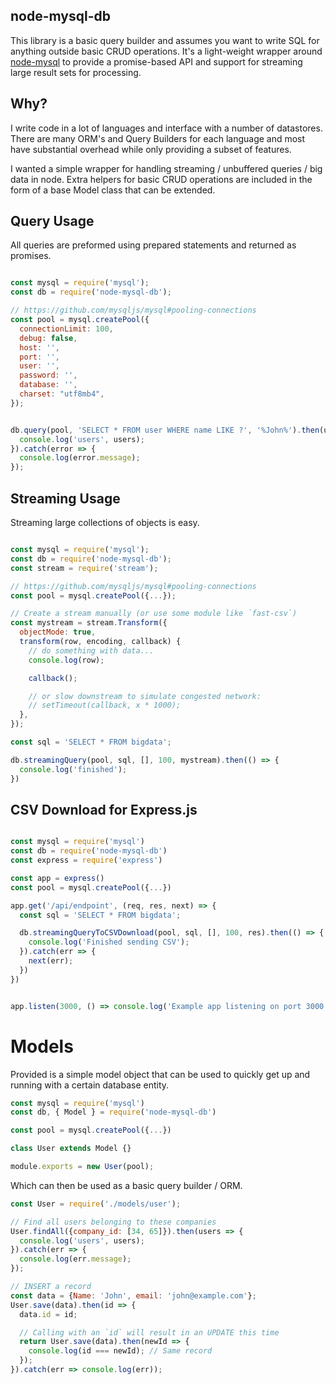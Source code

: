 ## node-mysql-db

This library is a basic query builder and assumes you want to write SQL for
anything outside basic CRUD operations. It's a light-weight wrapper around [node-mysql](https://github.com/mysqljs/mysql) to provide a promise-based API
and support for streaming large result sets for processing.

## Why?

I write code in a lot of languages and interface with a number of datastores. There are many ORM's and Query Builders for each language and most have substantial overhead while only providing a subset of features.

I wanted a simple wrapper for handling streaming / unbuffered queries / big data in node. Extra helpers for basic CRUD operations are included in the form of a base Model class that can be extended.


## Query Usage

All queries are preformed using prepared statements and returned as promises.

```javascript

const mysql = require('mysql');
const db = require('node-mysql-db');

// https://github.com/mysqljs/mysql#pooling-connections
const pool = mysql.createPool({
  connectionLimit: 100,
  debug: false,
  host: '',
  port: '',
  user: '',
  password: '',
  database: '',
  charset: "utf8mb4",
});


db.query(pool, 'SELECT * FROM user WHERE name LIKE ?', '%John%').then(users => {
  console.log('users', users);
}).catch(error => {
  console.log(error.message);
});

```


## Streaming Usage

Streaming large collections of objects is easy.

```javascript

const mysql = require('mysql');
const db = require('node-mysql-db');
const stream = require('stream');

// https://github.com/mysqljs/mysql#pooling-connections
const pool = mysql.createPool({...});

// Create a stream manually (or use some module like `fast-csv`)
const mystream = stream.Transform({
  objectMode: true,
  transform(row, encoding, callback) {
    // do something with data...
    console.log(row);

    callback();

    // or slow downstream to simulate congested network:
    // setTimeout(callback, x * 1000);
  },
});

const sql = 'SELECT * FROM bigdata';

db.streamingQuery(pool, sql, [], 100, mystream).then(() => {
  console.log('finished');
})

```

## CSV Download for Express.js

```javascript

const mysql = require('mysql')
const db = require('node-mysql-db')
const express = require('express')

const app = express()
const pool = mysql.createPool({...})

app.get('/api/endpoint', (req, res, next) => {
  const sql = 'SELECT * FROM bigdata';

  db.streamingQueryToCSVDownload(pool, sql, [], 100, res).then(() => {
    console.log('Finished sending CSV');
  }).catch(err => {
    next(err);
  })
})


app.listen(3000, () => console.log('Example app listening on port 3000!'))

```


# Models

Provided is a simple model object that can be used to quickly get up and running
with a certain database entity.

```js
const mysql = require('mysql')
const db, { Model } = require('node-mysql-db')

const pool = mysql.createPool({...})

class User extends Model {}

module.exports = new User(pool);
```

Which can then be used as a basic query builder / ORM.

```js
const User = require('./models/user');

// Find all users belonging to these companies
User.findAll({company_id: [34, 65]}).then(users => {
  console.log('users', users);
}).catch(err => {
  console.log(err.message);
});

// INSERT a record
const data = {Name: 'John', email: 'john@example.com'};
User.save(data).then(id => {
  data.id = id;

  // Calling with an `id` will result in an UPDATE this time
  return User.save(data).then(newId => {
    console.log(id === newId); // Same record
  });
}).catch(err => console.log(err));
```
